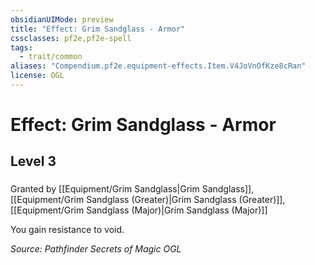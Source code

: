 ```yaml
---
obsidianUIMode: preview
title: "Effect: Grim Sandglass - Armor"
cssclasses: pf2e,pf2e-spell
tags:
  - trait/common
aliases: "Compendium.pf2e.equipment-effects.Item.V4JoVnOfKze8cRan"
license: OGL
---
```

# Effect: Grim Sandglass - Armor
## Level 3
### 






Granted by [[Equipment/Grim Sandglass|Grim Sandglass]], [[Equipment/Grim Sandglass (Greater)|Grim Sandglass (Greater)]], [[Equipment/Grim Sandglass (Major)|Grim Sandglass (Major)]]

You gain resistance to void.

*Source: Pathfinder Secrets of Magic*
*OGL*